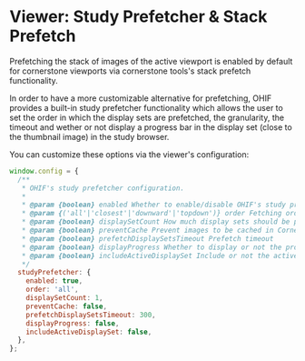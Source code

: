 # Viewer: Study Prefetcher & Stack Prefetch

Prefetching the stack of images of the active viewport is enabled by default for
cornerstone viewports via cornerstone tools's stack prefetch functionality.

In order to have a more customizable alternative for prefetching, OHIF provides
a built-in study prefetcher functionality which allows the user to set the order
in which the display sets are prefetched, the granularity, the timeout and
wether or not display a progress bar in the display set (close to the thumbnail
image) in the study browser.

You can customize these options via the viewer's configuration:

```js
window.config = {
  /**
   * OHIF's study prefetcher configuration.
   *
   * @param {boolean} enabled Whether to enable/disable OHIF's study prefetcher
   * @param {('all'|'closest'|'downward'|'topdown')} order Fetching order: all display sets, the closest ones, downward or top down fashion based on the currently selected display set
   * @param {boolean} displaySetCount How much display sets should be prefetched at once
   * @param {boolean} preventCache Prevent images to be cached in Cornerstone Tools's request pool manager
   * @param {boolean} prefetchDisplaySetsTimeout Prefetch timeout
   * @param {boolean} displayProgress Whether to display or not the progress bar in the display set
   * @param {boolean} includeActiveDisplaySet Include or not the active display set while prefetching
   */
  studyPrefetcher: {
    enabled: true,
    order: 'all',
    displaySetCount: 1,
    preventCache: false,
    prefetchDisplaySetsTimeout: 300,
    displayProgress: false,
    includeActiveDisplaySet: false,
  },
};
```
